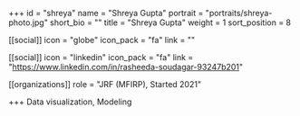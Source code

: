 +++
id = "shreya"
name = "Shreya Gupta"
portrait = "portraits/shreya-photo.jpg"
short_bio = ""
title = "Shreya Gupta"
weight = 1
sort_position = 8

[[social]]
    icon = "globe"
    icon_pack = "fa"
    link = ""

[[social]]
    icon = "linkedin"
    icon_pack = "fa"
    link = "https://www.linkedin.com/in/rasheeda-soudagar-93247b201"

[[organizations]]
    role = "JRF (MFIRP), Started 2021"

+++
Data visualization, Modeling

